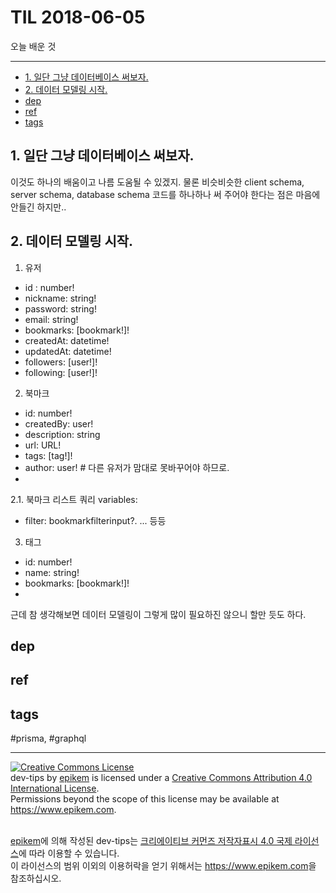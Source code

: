 # TIL 2018-06-05

오늘 배운 것

--------------------------


- [1. 일단 그냥 데이터베이스 써보자.](#1-일단-그냥-데이터베이스-써보자)
- [2. 데이터 모델링 시작.](#2-데이터-모델링-시작)
- [dep](#dep)
- [ref](#ref)
- [tags](#tags)
## 1. 일단 그냥 데이터베이스 써보자.
이것도 하나의 배움이고 나름 도움될 수 있겠지. 물론 비슷비슷한 client schema, server schema, database schema 코드를 하나하나 써 주어야 한다는 점은 마음에 안들긴 하지만..

## 2. 데이터 모델링 시작.

1. 유저
  - id : number!
  - nickname: string!
  - password: string!
  - email: string!
  - bookmarks: [bookmark!]!
  - createdAt: datetime!
  - updatedAt: datetime!
  - followers: [user!]!
  - following: [user!]!

2. 북마크
  - id: number!
  - createdBy: user!
  - description: string
  - url: URL!
  - tags: [tag!]!
  - author: user! # 다른 유저가 맘대로 못바꾸어야 하므로.
  - 

2.1. 북마크 리스트 쿼리
variables:
  - filter: bookmarkfilterinput?. ...
  등등
  

3. 태그
  - id: number!
  - name: string!
  - bookmarks: [bookmark!]!
  - 

근데 참 생각해보면 데이터 모델링이 그렇게 많이 필요하진 않으니 할만 듯도 하다.

## dep

## ref

## tags
  #prisma, #graphql



--------------------------


<!-- license start -->

<a rel="license" href="http://creativecommons.org/licenses/by/4.0/"><img alt="Creative Commons License" style="border-width:0" src="https://i.creativecommons.org/l/by/4.0/88x31.png" /></a>
<br /><span xmlns:dct="http://purl.org/dc/terms/" property="dct:title">dev-tips</span> by <a xmlns:cc="http://creativecommons.org/ns#" href="https://www.github.com/epikem/dev-tips" property="cc:attributionName" rel="cc:attributionURL">epikem</a> is licensed under a <a rel="license" href="http://creativecommons.org/licenses/by/4.0/">Creative Commons Attribution 4.0 International License</a>.<br />Permissions beyond the scope of this license may be available at <a xmlns:cc="http://creativecommons.org/ns#" href="https://www.epikem.com" rel="cc:morePermissions">https://www.epikem.com</a>.

<br /><a xmlns:cc="http://creativecommons.org/ns#" href="https://www.github.com/epikem/dev-tips" property="cc:attributionName" rel="cc:attributionURL">epikem</a>에 의해 작성된 <span xmlns:dct="http://purl.org/dc/terms/" property="dct:title">dev-tips</span>는 <a rel="license" href="http://creativecommons.org/licenses/by/4.0/">크리에이티브 커먼즈 저작자표시 4.0 국제 라이선스</a>에 따라 이용할 수 있습니다.<br />이 라이선스의 범위 이외의 이용허락을 얻기 위해서는 <a xmlns:cc="http://creativecommons.org/ns#" href="https://www.epikem.com" rel="cc:morePermissions">https://www.epikem.com</a>을 참조하십시오.

<!-- license end -->